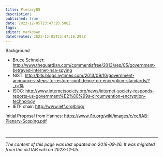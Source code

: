 ```yaml
---
title: Plenary88
description: 
published: true
date: 2023-12-05T23:47:20.508Z
tags: 
editor: markdown
dateCreated: 2023-12-05T23:47:16.293Z
---
```


Background

- Bruce Schneier: http://www.theguardian.com/commentisfree/2013/sep/05/government-betrayed-internet-nsa-spying
- NIST: http://bits.blogs.nytimes.com/2013/09/10/government-announces-steps-to-restore-confidence-on-encryption-standards/?_r=1&
- ISOC: http://www.internetsociety.org/news/internet-society-responds-reports-us-government%E2%80%99s-circumvention-encryption-technology
- IETF chair: http://www.ietf.org/blog/

Initial Proposal from Hannes: https://www.i1b.org/wiki/images/c/cc/IAB-Plenary-Scoping.pdf

&nbsp;
&nbsp;
&nbsp;

---

*The content of this page was last updated on 2016-09-26. It was migrated from the old IAB wiki on 2023-12-05.*
